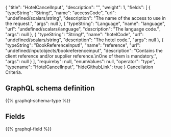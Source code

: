 {
  "title": "HotelCancelInput",
  "description": "",
  "weight": 1,
  "fields": [
    {
      "typeString": "String!",
      "name": "accessCode",
      "url": "undefined/scalars/string",
      "description": "The name of the access to use in the request.",
      "args": null
    },
    {
      "typeString": "Language",
      "name": "language",
      "url": "undefined/scalars/language",
      "description": "The language code.",
      "args": null
    },
    {
      "typeString": "String!",
      "name": "hotelCode",
      "url": "undefined/scalars/string",
      "description": "The hotel code.",
      "args": null
    },
    {
      "typeString": "BookReferenceInput!",
      "name": "reference",
      "url": "undefined/inputobjects/bookreferenceinput",
      "description": "Contains the client reference and/or supplier reference.\nOne of them is mandatory.",
      "args": null
    }
  ],
  "requireby": null,
  "enumValues": null,
  "operator": "type",
  "typename": "HotelCancelInput",
  "hideGithubLink": true
}
Cancellation Criteria.
## GraphQL schema definition

{{% graphql-schema-type %}}

## Fields

{{% graphql-field %}}
